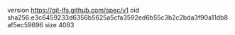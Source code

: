 version https://git-lfs.github.com/spec/v1
oid sha256:e3c6459233d6356b5625a5cfa3592ed6b55c3b2c2bda3f90a11db8af5ec59696
size 4083
